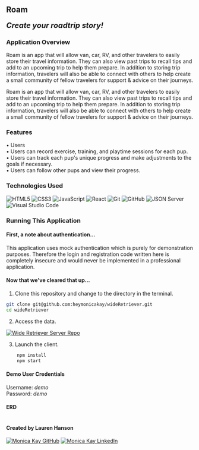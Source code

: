 ## Roam

<b style="font-size: 20px;"><i>Create your roadtrip story!</i></b>

### Application Overview

Roam is an app that will allow van, car, RV, and other travelers to easily store their travel information. They can also view past trips to recall tips and add to an upcoming trip to help them prepare.
In addition to storing trip information, travelers will also be able to connect with others to help create a small community of fellow travelers for support & advice on their journeys.

Roam is an app that will allow van, car, RV, and other travelers to easily store their travel information. They can also view past trips to recall tips and add to an upcoming trip to help them prepare.
In addition to storing trip information, travelers will also be able to connect with others to help create a small community of fellow travelers for support & advice on their journeys.

### Features

<p>
• Users<br>
• Users can record exercise, training, and playtime sessions for each pup.<br>• Users can track each pup's unique progress and make adjustments to the goals if necessary.<br>• Users can follow other pups and view their progress.
</p>

### Technologies Used

![HTML5](https://img.shields.io/badge/html5%20-%23E34F26.svg?&style=for-the-badge&logo=html5&logoColor=white) ![CSS3](https://img.shields.io/badge/css3%20-%231572B6.svg?&style=for-the-badge&logo=css3&logoColor=white) ![JavaScript](https://img.shields.io/badge/javascript%20-%23323330.svg?&style=for-the-badge&logo=javascript&logoColor=%23F7DF1E) ![React](https://img.shields.io/badge/react%20-%2320232a.svg?&style=for-the-badge&logo=react&logoColor=%2361DAFB) ![Git](https://img.shields.io/badge/git%20-%23F05033.svg?&style=for-the-badge&logo=git&logoColor=white) ![GitHub](https://img.shields.io/badge/github%20-%23121011.svg?&style=for-the-badge&logo=github&logoColor=white) ![JSON Server](https://img.shields.io/badge/JSON_Server%20-%232a2e2a.svg?&style=for-the-badge&logo=JSON&logoColor=white) ![Visual Studio Code](https://img.shields.io/badge/VSCode%20-%23007ACC.svg?&style=for-the-badge&logo=visual-studio-code&logoColor=white)

### Running This Application

#### First, a note about authentication...

This application uses mock authentication which is purely for demonstration purposes. Therefore the login and registration code written here is completely insecure and would never be implemented in a professional application.

#### Now that we've cleared that up...

1. Clone this repository and change to the directory in the terminal.

```sh
git clone git@github.com:heymonicakay/wideRetriever.git
cd wideRetriever
```
2. Access the data.

<a href="https://www.github.com/heymonicakay/wideRetriever-server" target="_blank"><img src="https://img.shields.io/badge/Click_here%20-%236ae689.svg?&style=for-the-badge&&logoColor=white" alt="Wide Retriever Server Repo" style="height: auto !important; width: auto !important;" /></a>

3. Launch the client.

```sh
    npm install
    npm start
```

#### Demo User Credentials

<p>
Username: <i>demo</i>
<br>
Password: <i>demo</i>
</p>

#### ERD

<img src="./erd.png" alt="">

#### Created by Lauren Hanson

<a href="https://www.github.com/heymonicakay/" target="_blank"><img src="https://img.shields.io/badge/github%20-%23121011.svg?&style=for-the-badge&logo=github&logoColor=white" alt="Monica Kay GitHub" style="height: auto !important;width: auto !important;" /></a> <a href="https://www.linkedin.com/in/heymonicakay/" target="_blank"><img src="https://img.shields.io/badge/linkedin%20-%230077B5.svg?&style=for-the-badge&logo=linkedin&logoColor=white" alt="Monica Kay LinkedIn" style="height: auto !important;width: auto !important;" /></a>
